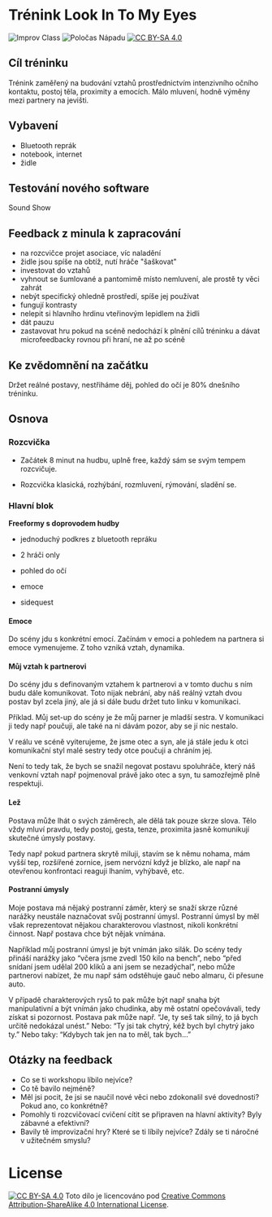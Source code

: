 # Trénink Look In To My Eyes

![Improv Class](https://img.shields.io/badge/Improv-Class-red) ![Poločas Nápadu](https://img.shields.io/badge/Poločas-Nápadu-green) [![CC BY-SA 4.0][cc-by-sa-shield]][cc-by-sa]

## Cíl tréninku
Trénink zaměřený na budování vztahů prostřednictvím intenzivního očního kontaktu, postoj těla, proximity a emocích. Málo mluvení, hodně výměny mezi partnery na jevišti.

## Vybavení
- Bluetooth reprák
- notebook, internet
- židle

## Testování nového software
Sound Show

## Feedback z minula k zapracování
- na rozcvičce projet asociace, víc naladění
- židle jsou spíše na obtíž, nutí hráče "šaškovat"
- investovat do vztahů
- vyhnout se šumlované a pantomimě místo nemluvení, ale prostě ty věci zahrát
- nebýt specifický ohledně prostředí, spíše jej používat
- fungují kontrasty
- nelepit si hlavního hrdinu vteřinovým lepidlem na židli
- dát pauzu
- zastavovat hru pokud na scéně nedochází k plnění cílů tréninku a dávat microfeedbacky rovnou při hraní, ne až po scéně

## Ke zvědomnění na začátku
Držet reálné postavy, nestřiháme děj, pohled do očí je 80% dnešního tréninku.

## Osnova

### Rozcvička
- Začátek 8 minut na hudbu, uplně free, každý sám se svým tempem rozcvičuje.

- Rozcvička klasická, rozhýbání, rozmluvení, rýmování, sladění se.

### Hlavní blok
**Freeformy s doprovodem hudby**
- jednoduchý podkres z bluetooth repráku
- 2 hráči only

- pohled do očí
- emoce
- sidequest

#### Emoce
Do scény jdu s konkrétní emocí. Začínám v emoci a pohledem na partnera si emoce vymenujeme. Z toho vzniká vztah, dynamika.

#### Můj vztah k partnerovi
Do scény jdu s definovaným vztahem k partnerovi a v tomto duchu s ním budu dále komunikovat. Toto nijak nebrání, aby náš reálný vztah dvou postav byl zcela jiný, ale já si dále budu držet tuto linku v komunikaci.

Příklad. Můj set-up do scény je že můj parner je mladší sestra. V komunikaci ji tedy např poučuji, ale také na ni dávám pozor, aby se jí nic nestalo.

V reálu ve scéně vyiterujeme, že jsme otec a syn, ale já stále jedu k otci komunikační styl malé sestry tedy otce poučuji a chráním jej.

Není to tedy tak, že bych se snažil negovat postavu spoluhráče, který náš venkovní vztah např pojmenoval právě jako otec a syn, tu samozřejmě plně respektuji.

#### Lež
Postava může lhát o svých záměrech, ale dělá tak pouze skrze slova. Tělo vždy mluví pravdu, tedy postoj, gesta, tenze, proximita jasně komunikují skutečné úmysly postavy.

Tedy např pokud partnera skrytě miluji, stavím se k němu nohama, mám vyšší tep, rozšířené zornice, jsem nervózní když je blízko, ale např na otevřenou konfrontaci reaguji lhaním, vyhýbavě, etc.

#### Postranní úmysly
Moje postava má nějaký postranní záměr, který se snaží skrze různé narážky neustále naznačovat svůj postranní úmysl. Postranní úmysl by měl však reprezentovat nějakou charakterovou vlastnost, nikoli konkrétní činnost. Např postava chce být nějak vnímána.

Například můj postranní úmysl je být vnímán jako silák. Do scény tedy přináší narážky jako “včera jsme zvedl 150 kilo na bench”, nebo “před snídaní jsem udělal 200 kliků a ani jsem se nezadýchal”, nebo může partnerovi nabízet, že mu např sám odstěhuje gauč nebo almaru, či přesune auto. 

V případě charakterových rysů to pak může být např snaha být manipulativní a být vnímán jako chudinka, aby mě ostatní opečovávali, tedy získat si pozornost. Postava pak může např.  “Je, ty seš tak silný, to já bych určitě nedokázal unést.” Nebo: “Ty jsi tak chytrý, kéž bych byl chytrý jako ty.” Nebo taky: “Kdybych tak jen na to měl, tak bych…”

## Otázky na feedback
- Co se ti workshopu líbilo nejvíce?
- Co tě bavilo nejméně?
- Měl jsi pocit, že jsi se naučil nové věci nebo zdokonalil své dovednosti? Pokud ano, co konkrétně?
- Pomohly ti rozcvičovací cvičení cítit se připraven na hlavní aktivity? Byly zábavné a efektivní?
- Bavily tě improvizační hry? Které se ti líbily nejvíce? Zdály se ti náročné v užitečném smyslu?

# License
[![CC BY-SA 4.0][cc-by-sa-shield]][cc-by-sa]
Toto dílo je licencováno pod 
[Creative Commons Attribution-ShareAlike 4.0 International License][cc-by-sa].

[cc-by-sa]: http://creativecommons.org/licenses/by-sa/4.0/
[cc-by-sa-image]: https://licensebuttons.net/l/by-sa/4.0/88x31.png
[cc-by-sa-shield]: https://img.shields.io/badge/License-CC%20BY--SA%204.0-lightgrey.svg
